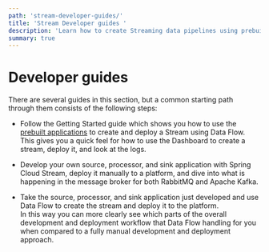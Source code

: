 ```yaml
---
path: 'stream-developer-guides/'
title: 'Stream Developer guides '
description: 'Learn how to create Streaming data pipelines using prebuilt microservices or create your own.'
summary: true
---
```


# Developer guides

There are several guides in this section, but a common starting path through them consists of the following steps:

- Follow the Getting Started guide which shows you how to use the [prebuilt applications](%currentPath%/concepts/app-starters/) to create and deploy a Stream using Data Flow.  
  This gives you a quick feel for how to use the Dashboard to create a stream, deploy it, and look at the logs.

- Develop your own source, processor, and sink application with Spring Cloud Stream, deploy it manually to a platform, and dive into what is happening in the message broker for both RabbitMQ and Apache Kafka.

- Take the source, processor, and sink application just developed and use Data Flow to create the stream and deploy it to the platform.  
  In this way you can more clearly see which parts of the overall development and deployment workflow that Data Flow handling for you when compared to a fully manual development and deployment approach.
